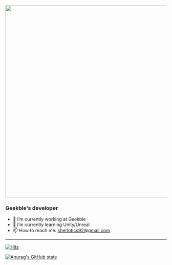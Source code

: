 <a href="https://www.youtube.com/channel/UCp94pzrtA5wPyZazbDq0CXA">
  <img src="https://user-images.githubusercontent.com/17216693/111904710-99c76180-8a8b-11eb-8f21-b4696d50925b.png" width="600">
</a>

### Geekble's developer

- 🔭 I’m currently working at Geekble
- 🌱 I’m currently learning Unity/Unreal
- 📫 How to reach me: sherlotics92@gmail.com

-------

[![Hits](https://hits.seeyoufarm.com/api/count/incr/badge.svg?url=https%3A%2F%2Fgithub.com%2Fminbaekkim&count_bg=%2379C83D&title_bg=%23555555&icon=&icon_color=%23E7E7E7&title=hits&edge_flat=false)](https://hits.seeyoufarm.com)

[![Anurag's GitHub stats](https://github-readme-stats.vercel.app/api?username=minbaekkim&show_icons=true&theme=dark)](https://github.com/anuraghazra/github-readme-stats)
